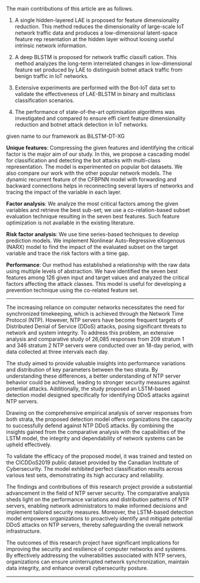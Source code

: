 The main contributions of this article are as follows.  
1) A single hidden-layered LAE is proposed for feature dimensionality reduction. This method reduces the dimensionality of large-scale IoT network traffic data and produces a low-dimensional latent-space feature rep resentation at the hidden layer without loosing useful intrinsic network information. 

2) A deep BLSTM is proposed for network traffic classifi cation. This method analyzes the long-term interrelated changes in low-dimensional feature set produced by LAE to distinguish botnet attack traffic from benign traffic in IoT networks.

3) Extensive experiments are performed with the Bot-IoT data set to validate the effectiveness of LAE-BLSTM in binary and multiclass classification scenarios.  

4) The performance of state-of-the-art optimisation algorithms was investigated and compared to ensure effi cient feature dimensionality reduction and botnet attack detection in IoT networks.  

given name to our framework as BiLSTM-DT-XG  

**Unique features**: Compressing the given features and identifying the critical factor is the major aim of our study. In this, we propose a cascading model for classification and detecting the bot attacks with multi-class representation. The model is experimented on popular bot datasets. We also compare our work with the other popular network models. The dynamic recurrent feature of the CFBPNN model with forwarding and backward connections helps in reconnecting several layers of networks and tracing the impact of the variable in each layer. 

**Factor analysis**: We analyze the most critical factors among the given variables and retrieve the best sub-set; we use a co-relation-based subset evaluation technique resulting in the seven best features. Such feature optimization is not available in the existing literature.  

**Risk factor analysis**: We use time series-based techniques to develop prediction models. We implement Nonlinear Auto-Regressive eXogenous (NARX) model to find the impact of the evaluated subset on the target variable and trace the risk factors with a time gap.  
  
**Performance**: Our method has established a relationship with the raw data using multiple levels of abstraction. We have identified the seven best features among 126 given input and target values and analyzed the critical factors affecting the attack classes. This model is useful for developing a prevention technique using the co-related feature set.

---
The increasing reliance on computer networks necessitates the need for synchronized timekeeping, which is achieved through the Network Time Protocol (NTP). However, NTP servers have become frequent targets of Distributed Denial of Service (DDoS) attacks, posing significant threats to network and system integrity. To address this problem, an extensive analysis and comparative study of 26,085 responses from 209 stratum 1 and 346 stratum 2 NTP servers were conducted over an 18-day period, with data collected at three intervals each day.

The study aimed to provide valuable insights into performance variations and distribution of key parameters between the two strata. By understanding these differences, a better understanding of NTP server behavior could be achieved, leading to stronger security measures against potential attacks. Additionally, the study proposed an LSTM-based detection model designed specifically for identifying DDoS attacks against NTP servers.

Drawing on the comprehensive empirical analysis of server responses from both strata, the proposed detection model offers organizations the capacity to successfully defend against NTP DDoS attacks. By combining the insights gained from the comparative analysis with the capabilities of the LSTM model, the integrity and dependability of network systems can be upheld effectively.

To validate the efficacy of the proposed model, it was trained and tested on the CICDDoS2019 public dataset provided by the Canadian Institute of Cybersecurity. The model exhibited perfect classification results across various test sets, demonstrating its high accuracy and reliability.

The findings and contributions of this research project provide a substantial advancement in the field of NTP server security. The comparative analysis sheds light on the performance variations and distribution patterns of NTP servers, enabling network administrators to make informed decisions and implement tailored security measures. Moreover, the LSTM-based detection model empowers organizations to proactively identify and mitigate potential DDoS attacks on NTP servers, thereby safeguarding the overall network infrastructure.

The outcomes of this research project have significant implications for improving the security and resilience of computer networks and systems. By effectively addressing the vulnerabilities associated with NTP servers, organizations can ensure uninterrupted network synchronization, maintain data integrity, and enhance overall cybersecurity posture.

---
